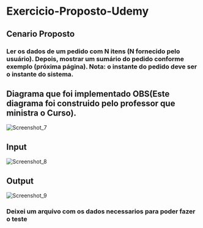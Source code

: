 # Exercicio-Proposto-Udemy

## Cenario Proposto

### Ler os dados de um pedido com N itens (N fornecido pelo usuário). Depois, mostrar um sumário do pedido conforme exemplo (próxima página). Nota: o instante do pedido deve ser o instante do sistema.

## Diagrama que foi implementado OBS(Este diagrama foi construido pelo professor que ministra o Curso).
![Screenshot_7](https://user-images.githubusercontent.com/48339089/110548271-19aa0f00-810f-11eb-820a-0bb51d8881fe.png)

## Input 
![Screenshot_8](https://user-images.githubusercontent.com/48339089/110548813-e87e0e80-810f-11eb-8602-6f356bc74fc1.png)

## Output
![Screenshot_9](https://user-images.githubusercontent.com/48339089/110548887-05b2dd00-8110-11eb-96b7-ebfe920d0683.png)


### Deixei um arquivo com os dados necessarios para poder fazer o teste 

